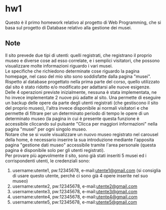# hw1

Questo è il primo homework relativo al progetto di Web Programming, che si basa sul progetto di Database relativo alla gestione dei musei.

## Note
Il sito prevede due tipi di utenti: quelli registrati, che registrano il proprio museo e diverse cose ad esso correlate, e i semplici visitatori, che possono visualizzare molte informazioni riguardo i vari musei.<br/>
Le specifiche che richiedono determinate cose riguardo la pagina homepage, nel caso del mio sito sono soddisfatte dalla pagina "musei".<br/>
Rispetto al database progettato nella prima parte del corso, quello utilizzato dal sito è stato ridotto e/o modificato per adattarsi alle nuove esigenze.<br/>
Delle 4 operazioni previste inizialmente, nessuna è stata implementata, ne ho invece implementate 2 nuove più adatte al sito. Una permette di eseguire un backup delle opere da parte degli utenti registrati (che gestiscono il sito del proprio museo), l'altra invece disponibile ai normali visitatori e che permette di filtrare per un determinato periodo di tempo le opere di un determinato museo (la pagina in cui è presente questa funzione è accessibile cliccando sul pulsante "Clicca per maggiori informazioni" nella pagina "musei" per ogni singolo museo.<br/>
Notare che se si vuole visualizzare un nuovo museo registrato nel carousel della home, è necessario inserire la sua introduzione mediante l'apposita pagina "gestione dati museo" accessibile tramite l'area personale (questa pagina è disponibile solo per gli utenti registrati).<br/>
Per provare più agevolmente il sito, sono già stati inseriti 5 musei ed i corrispondenti utenti, le credenziali sono:<br/>
1. username:utente1, pw:12345678, e-mail:utente1@gmail.com (si consiglia di usare questo utente, perchè ci sono già 4 opere inserite nel suo museo)<br/>
2. username:utente2, pw:12345678, e-mail:utente2@gmail.com<br/>
3. username:utente3, pw:12345678, e-mail:utente3@gmail.com<br/>
4. username:utente4, pw:12345678, e-mail:utente4@gmail.com<br/>
5. username:utente5, pw:12345678, e-mail:utente5@gmail.com<br/>

